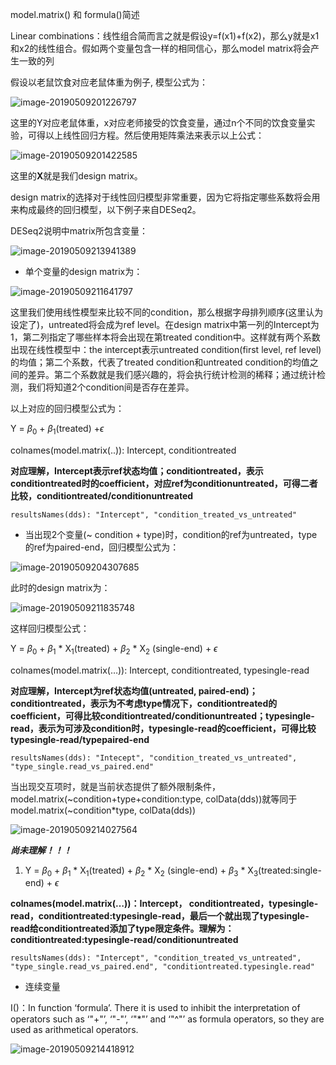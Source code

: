 model.matrix() 和 formula()简述

Linear combinations：线性组合简而言之就是假设y=f(x1)+f(x2)，那么y就是x1和x2的线性组合。假如两个变量包含一样的相同信心，那么model matrix将会产生一致的列

假设以老鼠饮食对应老鼠体重为例子, 模型公式为：

![image-20190509201226797](https://tva1.sinaimg.cn/large/006tNc79gy1g2vbr65ledj30js02qt8r.jpg)

这里的Y对应老鼠体重，x对应老师接受的饮食变量，通过n个不同的饮食变量实验，可得以上线性回归方程。然后使用矩阵乘法来表示以上公式：

![image-20190509201422585](https://tva1.sinaimg.cn/large/006tNc79gy1g2vbt6g5m2j30zm0k4dhv.jpg)

这里的**X**就是我们design matrix。

design matrix的选择对于线性回归模型非常重要，因为它将指定哪些系数将会用来构成最终的回归模型，以下例子来自DESeq2。

DESeq2说明中matrix所包含变量：

![image-20190509213941389](https://tva1.sinaimg.cn/large/006tNc79gy1g2ve9y48ywj30to0gemzy.jpg)

- 单个变量的design matrix为：

![image-20190509211641797](https://tva1.sinaimg.cn/large/006tNc79gy1g2vdm0i3xlj30hc0bmdgu.jpg)

这里我们使用线性模型来比较不同的condition，那么根据字母排列顺序(这里认为设定了)，untreated将会成为ref level。在design matrix中第一列的Intercept为1，第二列指定了哪些样本将会出现在第treated condition中。这样就有两个系数出现在线性模型中：the intercept表示untreated condition(first level, ref level)的均值；第二个系数，代表了treated condition和untreated condition的均值之间的差异。第二个系数就是我们感兴趣的，将会执行统计检测的稀释；通过统计检测，我们将知道2个condition间是否存在差异。

以上对应的回归模型公式为：

Y = $\beta$<sub>0</sub> +   $\beta$<sub>1</sub>(treated) +$\epsilon$ 

colnames(model.matrix(..)): Intercept, conditiontreated

**对应理解，Intercept表示ref状态均值；conditiontreated，表示conditiontreated时的coefficient，对应ref为conditionuntreated，可得二者比较，conditiontreated/conditionuntreated**

`resultsNames(dds): "Intercept", "condition_treated_vs_untreated"`

- 当出现2个变量(~ condition + type)时，condition的ref为untreated，type的ref为paired-end，回归模型公式为：

![image-20190509204307685](https://tva1.sinaimg.cn/large/006tNc79gy1g2vcn4p7bqj30pe04mt8v.jpg)

此时的design matrix为：

![image-20190509211835748](https://tva1.sinaimg.cn/large/006tNc79gy1g2vdo06zuvj30nq0ei3zy.jpg)

这样回归模型公式：

Y =  $\beta$<sub>0</sub> + $\beta$<sub>1</sub> * X<sub>1</sub>(treated) + $\beta$<sub>2</sub> * X<sub>2</sub> (single-end) + $\epsilon$

colnames(model.matrix(…)): Intercept, conditiontreated, typesingle-read

**对应理解，Intercept为ref状态均值(untreated, paired-end)；conditiontreated，表示为不考虑type情况下，conditiontreated的coefficient，可得比较conditiontreated/conditionuntreated；typesingle-read，表示为可涉及condition时，typesingle-read的coefficient，可得比较typesingle-read/typepaired-end**

`resultsNames(dds): "Intecept", "condition_treated_vs_untreated", "type_single.read_vs_paired.end"`

当出现交互项时，就是当前状态提供了额外限制条件，model.matrix(~condition+type+condition:type, colData(dds))就等同于model.matrix(~condition*type, colData(dds))

![image-20190509214027564](https://tva1.sinaimg.cn/large/006tNc79gy1g2vear6eg6j30ps0l00uw.jpg)

***尚未理解！！！***

1. Y =  $\beta$<sub>0</sub> + $\beta$<sub>1</sub> * X<sub>1</sub>(treated) + $\beta$<sub>2</sub> * X<sub>2</sub> (single-end) + $\beta$<sub>3</sub> * X<sub>3</sub>(treated:single-end) + $\epsilon$ 

**colnames(model.matrix(…))：Intercept， conditiontreated，typesingle-read，conditiontreated:typesingle-read，最后一个就出现了typesingle-read给conditiontreated添加了type限定条件。理解为：conditiontreated:typesingle-read/conditionuntreated**

`resultsNames(dds): "Intercept", "condition_treated_vs_untreated", "type_single.read_vs_paired.end", "conditiontreated.typesingle.read"`

- 连续变量

 I()：In function ‘formula’.  There it is used to inhibit the  interpretation of operators such as ‘"+"’, ‘"-"’, ‘"*"’ and ‘"^"’ as formula operators, so they are used as arithmetical operators.

![image-20190509214418912](https://tva1.sinaimg.cn/large/006tNc79gy1g2veeqwdc8j30vs0m4wgs.jpg)

